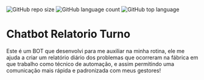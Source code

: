 ![GitHub repo size](https://img.shields.io/github/repo-size/BrenoToledo/ChatbotRelatorioTurno?style=for-the-badge)
![GitHub language count](https://img.shields.io/github/languages/count/BrenoToledo/ChatbotRelatorioTurno?style=for-the-badge)
![GitHub top language](https://img.shields.io/github/languages/top/BrenoToledo/ChatbotRelatorioTurno?style=for-the-badge)

# Chatbot Relatorio Turno

Este é um BOT que desenvolvi para me auxiliar na minha rotina, ele me ajuda a criar um relatório diário dos problemas que ocorreram na fábrica em que trabalho como técnico de automação, e assim permitindo uma comunicação mais rápida e padronizada com meus gestores!

